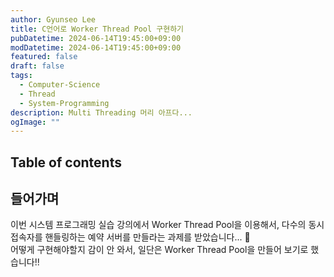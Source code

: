 ```yaml
---
author: Gyunseo Lee
title: C언어로 Worker Thread Pool 구현하기
pubDatetime: 2024-06-14T19:45:00+09:00
modDatetime: 2024-06-14T19:45:00+09:00
featured: false
draft: false
tags:
  - Computer-Science
  - Thread
  - System-Programming
description: Multi Threading 머리 아프다...
ogImage: ""
---
```


## Table of contents

## 들어가며

이번 시스템 프로그래밍 실습 강의에서 Worker Thread Pool을 이용해서, 다수의 동시 접속자를 핸들링하는 예약 서버를 만들라는 과제를 받았습니다... 🥲  
어떻게 구현해야할지 감이 안 와서, 일단은 Worker Thread Pool을 만들어 보기로 했습니다!!
